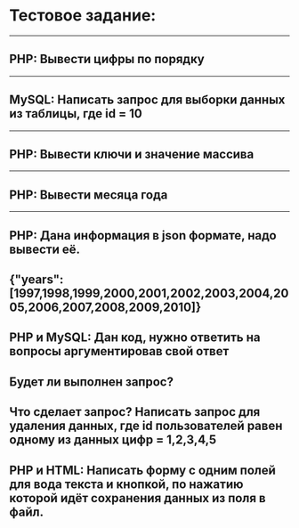 # Тестовое задание:
--- 

## PHP: Вывести цифры по порядку 
 --- 

## MySQL: Написать запрос для выборки данных из таблицы, где id = 10
--- 
## PHP:  Вывести ключи и значение массива
--- 


## PHP: Вывести месяца года
--- 

## PHP: Дана информация в json формате, надо вывести её.
{"years":[1997,1998,1999,2000,2001,2002,2003,2004,2005,2006,2007,2008,2009,2010]}
--- 

## PHP и MySQL: Дан код, нужно ответить на вопросы аргументировав свой ответ

## Будет ли выполнен запрос?
Что сделает запрос?
Написать запрос для удаления данных, где id пользователей равен одному из данных цифр = 1,2,3,4,5
--- 
## PHP и HTML: Написать форму с одним полей для вода текста и кнопкой, по нажатию которой идёт сохранения данных из поля в файл.

